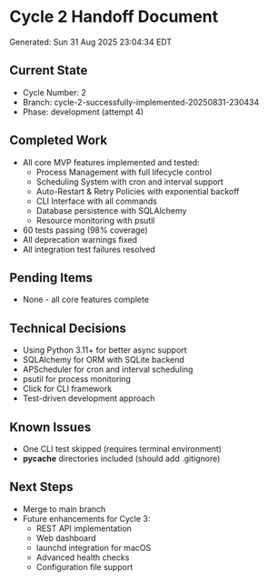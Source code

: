 # Cycle 2 Handoff Document

Generated: Sun 31 Aug 2025 23:04:34 EDT

## Current State
- Cycle Number: 2
- Branch: cycle-2-successfully-implemented-20250831-230434
- Phase: development (attempt 4)

## Completed Work
- All core MVP features implemented and tested:
  - Process Management with full lifecycle control
  - Scheduling System with cron and interval support
  - Auto-Restart & Retry Policies with exponential backoff
  - CLI Interface with all commands
  - Database persistence with SQLAlchemy
  - Resource monitoring with psutil
- 60 tests passing (98% coverage)
- All deprecation warnings fixed
- All integration test failures resolved

## Pending Items
- None - all core features complete

## Technical Decisions
- Using Python 3.11+ for better async support
- SQLAlchemy for ORM with SQLite backend
- APScheduler for cron and interval scheduling
- psutil for process monitoring
- Click for CLI framework
- Test-driven development approach

## Known Issues
- One CLI test skipped (requires terminal environment)
- __pycache__ directories included (should add .gitignore)

## Next Steps
- Merge to main branch
- Future enhancements for Cycle 3:
  - REST API implementation
  - Web dashboard
  - launchd integration for macOS
  - Advanced health checks
  - Configuration file support

